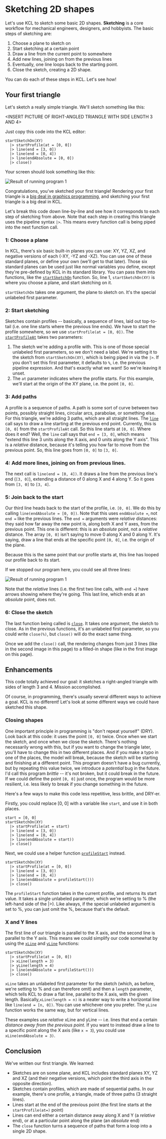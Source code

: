 # Sketching 2D shapes

<!-- toc -->

Let's use KCL to sketch some basic 2D shapes. **Sketching** is a core workflow for mechanical engineers, designers, and hobbyists. The basic steps of sketching are:

1. Choose a plane to sketch on
2. Start sketching at a certain point
3. Draw a line from the current point to somewhere
4. Add new lines, joining on from the previous lines
5. Eventually, one line loops back to the starting point.
6. Close the sketch, creating a 2D shape.

You can do each of these steps in KCL. Let's see how!

## Your first triangle

Let's sketch a really simple triangle. We'll sketch something like this:

<INSERT PICTURE OF RIGHT-ANGLED TRIANGLE WITH SIDE LENGTH 3 AND 4>

Just copy this code into the KCL editor:


```kcl
startSketchOn(XY)
  |> startProfile(at = [0, 0])
  |> line(end = [3, 0])
  |> line(end = [0, 4])
  |> line(endAbsolute = [0, 0])
  |> close()
```

Your screen should look something like this:

![Result of running program 1](images/static/triangle_closed.png)

Congratulations, you've sketched your first triangle! Rendering your first triangle is a [big deal in graphics programming](https://rampantgames.com/blog/?p=7745), and sketching your first triangle is a big deal in KCL. 

Let's break this code down line-by-line and see how it corresponds to each step of sketching from above. Note that each step in creating this triangle uses the pipeline syntax `|>`. This means every function call is being piped into the next function call. 

### 1: Choose a plane

In KCL, there's six basic built-in planes you can use: XY, YZ, XZ, and negative versions of each (-XY, -YZ and -XZ). You can use one of these standard planes, or define your own (we'll get to that later). Those six standard planes can be used just like normal variables you define, except they're pre-defined by KCL in its standard library. You can pass them into functions, like the [`startSketchOn`] function. So, line 1, `startSketchOn(XY)` is where you choose a plane, and start sketching on it.

`startSketchOn` takes one argument, the plane to sketch on. It's the special unlabeled first parameter.

### 2: Start sketching

Sketches contain profiles -- basically, a sequence of lines, laid out top-to-tail (i.e. one line starts where the previous line ends). We have to start the profile somewhere, so we use `startProfile(at = [0, 0])`. The [`startProfileAt`] takes two parameters:

1. The sketch we're adding a profile with. This is one of those special unlabeled first parameters, so we don't need a label. We're setting it to the sketch from `startSketchOn(XY)`, which is being piped in via the `|>`. If you don't set this first parameter, it defaults to `%`, i.e. the previous pipeline expression. And that's exactly what we want! So we're leaving it unset.
2. The `at` parameter indicates where the profile starts. For this example, we'll start at the origin of the XY plane, i.e. the point `[0, 0]`.

### 3: Add paths

A profile is a sequence of paths. A path is some sort of curve between two points, possibly straight lines, circular arcs, parabolae, or something else. For this triangle, we're adding 3 paths, which are all straight lines. The [`line`] call says to draw a line starting at the previous end point. Currently, this is `[0, 0]` from the `startProfileAt` call. So this line starts at `[0, 0]`. Where does it end? Well, the `line` call says that `end = [3, 0]`, which means "extend this line 3 units along the X axis, and 0 units along the Y axis". This is a _relative_ distance, because it's telling you how far to move from the previous point. So, this line goes from `[0, 0]` to `[3, 0]`.

### 4: Add more lines, joining on from previous lines.

The next call is `line(end = [0, 4])`. It draws a line from the previous line's end (`[3, 0]`), extending a distance of 0 along X and 4 along Y. So it goes from `[3, 0]` to `[3, 4]`. 

### 5: Join back to the start

Our third line heads back to the start of the profile, i.e. `[0, 0]`. We do this by calling `line(endAbsolute = [0, 0])`. Note that this uses `endAbsolute =`, not `end =` like the previous lines. The `end =` arguments were _relative_ distances: they said how far away the new point is, along both X and Y axes, from the previous point. This one is different: this is an _absolute_ point, not a _relative_ distance. The array `[0, 0]` isn't saying to move 0 along X and 0 along Y. It's saying, draw a line that ends at the specific point `[0, 0]`, i.e. the origin of the plane.

Because this is the same point that our profile starts at, this line has looped our profile back to its start.

If we stopped our program here, you could see all three lines:

![Result of running program 1](images/static/triangle_open.png)

Note that the _relative_ lines (i.e. the first two line calls, with `end =`) have arrows showing where they're going. This last line, which ends at an _absolute_ point, does not.

### 6: Close the sketch

The last function being called is [`close`]. It takes one argument, the sketch to close. As in the previous functions, it's an unlabeled first parameter, so you could write `close(%)`, but `close()` will do the exact same thing.

Once we add the `close()` call, the rendering changes from just 3 lines (like in the second image in this page) to a filled-in shape (like in the first image on this page).

## Enhancements

This code totally achieved our goal: it sketches a right-angled triangle with sides of length 3 and 4. Mission accomplished.

Of course, in programming, there's usually several different ways to achieve a goal. KCL is no different! Let's look at some different ways we could have sketched this shape.

### Closing shapes

One important principle in programming is "don't repeat yourself" (DRY). Look back at this code: it uses the point `[0, 0]` twice. Once when we start the sketch, and once when we close the sketch. There's nothing necessarily wrong with this, but if you want to change the triangle later, you'll have to change this in two different places. And if you make a typo in one of the places, the model will break, because the sketch will be starting and finishing at a different point. This program doesn't have a bug currently, but by repeating this value twice, we introduce a _potential_ bug in the future. I'd call this program _brittle_ -- it's not broken, but it could break in the future. If we could define the point `[0, 0]` just once, the program would be more resilient, i.e. less likely to break if you change something in the future.

Here's a few ways to make this code less repetitive, less brittle, and DRY-er.

Firstly, you could replace [0, 0] with a variable like `start`, and use it in both places.


```kcl
start = [0, 0]
startSketchOn(XY)
  |> startProfile(at = start)
  |> line(end = [3, 0])
  |> line(end = [0, 4])
  |> line(endAbsolute = start))
  |> close()
```

Next, we could use a helper function [`profileStart`] instead.

```kcl
startSketchOn(XY)
  |> startProfile(at = [0, 0])
  |> line(end = [3, 0])
  |> line(end = [0, 4])
  |> line(endAbsolute = profileStart()))
  |> close()
```

The `profileStart` function takes in the current profile, and returns its start value. It takes a single unlabeled parameter, which we're setting to % (the left-hand side of the |>). Like always, if the special unlabeled argument is set to %, you can just omit the %, because that's the default.

### X and Y lines

The first line of our triangle is parallel to the X axis, and the second line is parallel to the Y axis. This means we could simplify our code somewhat by using the [`xLine`] and [`yLine`] functions:

```kcl
startSketchOn(XY)
  |> startProfile(at = [0, 0])
  |> xLine(length = 3)
  |> yLine(length = 4)
  |> line(endAbsolute = profileStart()))
  |> close()
```

`xLine` takes an unlabeled first parameter for the sketch (which, as before, we're setting to % and can therefore omit) and then a `length` parameter, which tells KCL to draw a flat line, parallel to the X axis, with the given length. Basically,`xLine(length = n)` is a neater way to write a horizontal line like `line(end = [n, 0])`. You can use whichever one you prefer. The `yLine` function works the same way, but for vertical lines.

These examples use _relative_ xLine and yLine -- i.e. lines that end a certain _distance away from the previous point_. If you want to instead draw a line to a specific point along the X axis (like `x = 3`), you could use `xLine(endAbsolute = 3)`.


## Conclusion

We've written our first triangle. We learned:

 - Sketches are on some plane, and KCL includes standard planes XY, YZ and XZ (and their negative versions, which point the third axis in the opposite direction).
 - Sketches contain profiles, which are made of sequential paths. In our example, there's one profile, a triangle, made of three paths (3 straight lines).
 - Lines start at the end of the previous point (the first line starts at the `startProfile(at=)` point)
 - Lines can end either a certain distance away along X and Y (a _relative_ end), or at a particular point along the plane (an _absolute_ end)
 - The `close` function turns a sequence of paths that form a loop into a single 2D shape.

[`close`]: https://zoo.dev/docs/kcl/close
[`line`]: https://zoo.dev/docs/kcl/line
[`profileStart`]: https://zoo.dev/docs/kcl/profileStart
[`startProfileAt`]: https://zoo.dev/docs/kcl/startProfileAt
[`startSketchOn`]: https://zoo.dev/docs/kcl/startSketchOn
[`xLine`]: https://zoo.dev/docs/kcl/xLine
[`yLine`]: https://zoo.dev/docs/kcl/yLine
